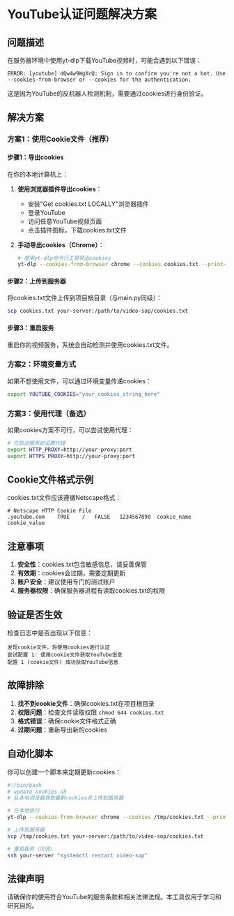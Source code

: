# YouTube认证问题解决方案

## 问题描述

在服务器环境中使用yt-dlp下载YouTube视频时，可能会遇到以下错误：
```
ERROR: [youtube] dQw4w9WgXcQ: Sign in to confirm you're not a bot. Use --cookies-from-browser or --cookies for the authentication.
```

这是因为YouTube的反机器人检测机制，需要通过cookies进行身份验证。

## 解决方案

### 方案1：使用Cookie文件（推荐）

#### 步骤1：导出cookies
在你的本地计算机上：

1. **使用浏览器插件导出cookies**：
   - 安装"Get cookies.txt LOCALLY"浏览器插件
   - 登录YouTube
   - 访问任意YouTube视频页面
   - 点击插件图标，下载cookies.txt文件

2. **手动导出cookies（Chrome）**：
   ```bash
   # 使用yt-dlp命令行工具导出cookies
   yt-dlp --cookies-from-browser chrome --cookies cookies.txt --print-to-file cookies "https://www.youtube.com/watch?v=dQw4w9WgXcQ"
   ```

#### 步骤2：上传到服务器
将cookies.txt文件上传到项目根目录（与main.py同级）：
```bash
scp cookies.txt your-server:/path/to/video-sop/cookies.txt
```

#### 步骤3：重启服务
重启你的视频服务，系统会自动检测并使用cookies.txt文件。

### 方案2：环境变量方式

如果不想使用文件，可以通过环境变量传递cookies：

```bash
export YOUTUBE_COOKIES="your_cookies_string_here"
```

### 方案3：使用代理（备选）

如果cookies方案不可行，可以尝试使用代理：

```bash
# 在启动服务前设置代理
export HTTP_PROXY=http://your-proxy:port
export HTTPS_PROXY=http://your-proxy:port
```

## Cookie文件格式示例

cookies.txt文件应该遵循Netscape格式：
```
# Netscape HTTP Cookie File
.youtube.com	TRUE	/	FALSE	1234567890	cookie_name	cookie_value
```

## 注意事项

1. **安全性**：cookies.txt包含敏感信息，请妥善保管
2. **有效期**：cookies会过期，需要定期更新
3. **账户安全**：建议使用专门的测试账户
4. **服务器权限**：确保服务器进程有读取cookies.txt的权限

## 验证是否生效

检查日志中是否出现以下信息：
```
发现cookie文件，将使用cookies进行认证
尝试配置 1: 使用cookie文件获取YouTube信息
配置 1 (cookie文件) 成功获取YouTube信息
```

## 故障排除

1. **找不到cookie文件**：确保cookies.txt在项目根目录
2. **权限问题**：检查文件读取权限 `chmod 644 cookies.txt`
3. **格式错误**：确保cookie文件格式正确
4. **过期问题**：重新导出新的cookies

## 自动化脚本

你可以创建一个脚本来定期更新cookies：

```bash
#!/bin/bash
# update_cookies.sh
# 从本地浏览器获取最新cookies并上传到服务器

# 在本地执行
yt-dlp --cookies-from-browser chrome --cookies /tmp/cookies.txt --print-to-file cookies "https://www.youtube.com/watch?v=dQw4w9WgXcQ"

# 上传到服务器
scp /tmp/cookies.txt your-server:/path/to/video-sop/cookies.txt

# 重启服务（可选）
ssh your-server "systemctl restart video-sop"
```

## 法律声明

请确保你的使用符合YouTube的服务条款和相关法律法规。本工具仅用于学习和研究目的。 
